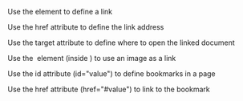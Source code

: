 Use the <a> element to define a link
  
Use the href attribute to define the link address

Use the target attribute to define where to open the linked document

Use the <img> element (inside <a>) to use an image as a link
  
Use the id attribute (id="value") to define bookmarks in a page

Use the href attribute (href="#value") to link to the bookmark

